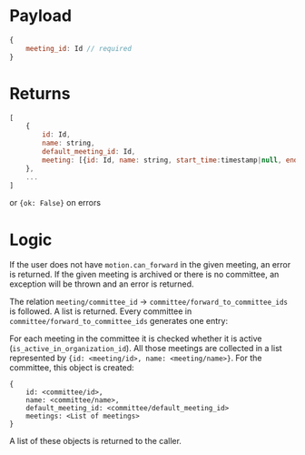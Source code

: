 # Payload

```js
{
    meeting_id: Id // required
}
```

# Returns

```js
[
    {
        id: Id,
        name: string,
        default_meeting_id: Id,
        meeting: [{id: Id, name: string, start_time:timestamp|null, end_time:timestamp|null}, ...]
    },
    ...
]
```
or `{ok: False}` on errors

# Logic

If the user does not have `motion.can_forward` in the given meeting, an error is returned. 
If the given meeting is archived or there is no committee, an exception will be thrown and an error is returned.

The relation `meeting/committee_id` -> `committee/forward_to_committee_ids` is followed. A list is returned. Every committee in `committee/forward_to_committee_ids` generates one entry:

For each meeting in the committee it is checked whether it is active (`is_active_in_organization_id`). All those meetings are collected in a list represented by `{id: <meeting/id>, name: <meeting/name>}`. For the committee, this object is created:
```
{
    id: <committee/id>,
    name: <committee/name>,
    default_meeting_id: <committee/default_meeting_id>
    meetings: <List of meetings>
}
```
A list of these objects is returned to the caller.
